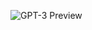 ![GPT-3 Preview](https://github.com/Usef-Aly/GPT-3/assets/152383333/7899a56f-0795-4f2a-9440-397a29052b5f)
